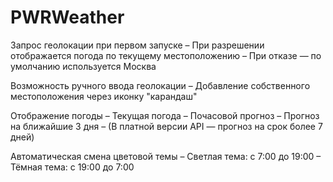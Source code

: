 # PWRWeather

Запрос геолокации при первом запуске
– При разрешении отображается погода по текущему местоположению
– При отказе — по умолчанию используется Москва

Возможность ручного ввода геолокации
– Добавление собственного местоположения через иконку "карандаш"

Отображение погоды
– Текущая погода
– Почасовой прогноз
– Прогноз на ближайшие 3 дня
– (В платной версии API — прогноз на срок более 7 дней)

Автоматическая смена цветовой темы
– Светлая тема: с 7:00 до 19:00
– Тёмная тема: с 19:00 до 7:00
